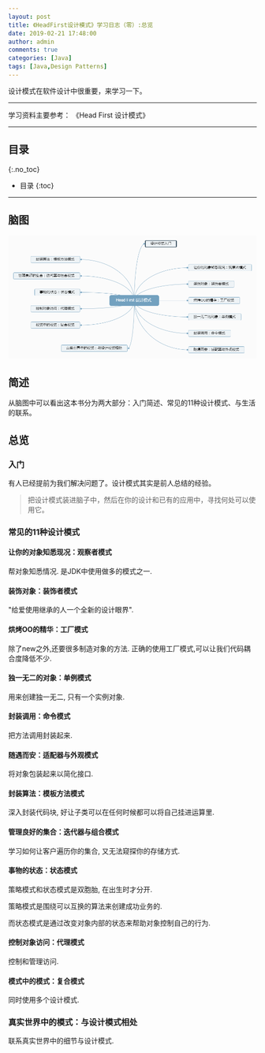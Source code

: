 ```yaml
---
layout: post
title: 《HeadFirst设计模式》学习日志（零）:总览
date: 2019-02-21 17:48:00
author: admin
comments: true
categories: [Java]
tags: [Java,Design Patterns]
---
```


设计模式在软件设计中很重要，来学习一下。

<!-- more -->

------

学习资料主要参考： 《Head First 设计模式》

------

## 目录
{:.no_toc}

* 目录
{:toc}
------

## 脑图

[![](/images/posts/Head+First+设计模式.png)](/images/posts/Head+First+设计模式.png)

## 简述

从脑图中可以看出这本书分为两大部分：入门简述、常见的11种设计模式、与生活的联系。

## 总览

### 入门

有人已经提前为我们解决问题了。设计模式其实是前人总结的经验。

> 把设计模式装进脑子中，然后在你的设计和已有的应用中，寻找何处可以使用它。

### 常见的11种设计模式

#### 让你的对象知悉现况：观察者模式

帮对象知悉情况. 是JDK中使用做多的模式之一.



#### 装饰对象：装饰者模式

"给爱使用继承的人一个全新的设计眼界".



#### 烘烤OO的精华：工厂模式

除了new之外,还要很多制造对象的方法. 正确的使用工厂模式,可以让我们代码耦合度降低不少.



#### 独一无二的对象：单例模式

用来创建独一无二, 只有一个实例对象.



#### 封装调用：命令模式

把方法调用封装起来.



#### 随遇而安：适配器与外观模式

将对象包装起来以简化接口.



#### 封装算法：模板方法模式

深入封装代码块, 好让子类可以在任何时候都可以将自己挂进运算里.



#### 管理良好的集合：迭代器与组合模式

学习如何让客户遍历你的集合, 又无法窥探你的存储方式.



#### 事物的状态：状态模式

策略模式和状态模式是双胞胎, 在出生时才分开. 

策略模式是围绕可以互换的算法来创建成功业务的.

而状态模式是通过改变对象内部的状态来帮助对象控制自己的行为.



#### 控制对象访问：代理模式

控制和管理访问.



#### 模式中的模式：复合模式

同时使用多个设计模式.



### 真实世界中的模式：与设计模式相处

联系真实世界中的细节与设计模式.

